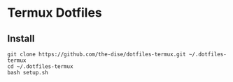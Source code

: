 # Termux Dotfiles

## Install

```
git clone https://github.com/the-dise/dotfiles-termux.git ~/.dotfiles-termux
cd ~/.dotfiles-termux
bash setup.sh
```